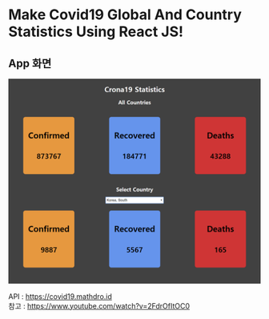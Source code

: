 # Make Covid19 Global And Country Statistics Using React JS!

## App 화면
![alt](public/default.PNG)

API : https://covid19.mathdro.id <br/>
참고 : https://www.youtube.com/watch?v=2FdrOfItOC0